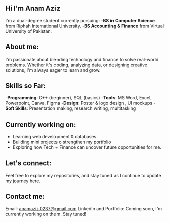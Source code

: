 ## Hi I'm Anam Aziz
I'm a dual-degree student currently pursuing:
-**BS in Computer Science** from Riphah International University.
-**BS Accounting & Finance** from Virtual University of Pakistan. 

## About me: 
I'm passionate about blending technology and finance to solve real-world problems. Whether it's coding, analyzing data, or designing creative solutions, 
I'm always eager to learn and grow. 

## Skills so Far:
-**Programming**: C++ (beginner), SQL (basics) 
-**Tools**: MS Word, Excel, Powerpoint, Canva, Figma
-**Design**: Poster & logo design , UI mockups 
-**Soft Skills**: Presentation making, research writing, multitasking 

## Currently working on: 
- Learning web development & databases
- Building mini projects o strengthen my portfolio
- Exploring how Tech + Finance can uncover future opportunities for me.

## Let's connect: 
Feel free to explore my repositories, and stay tuned as I continue to update my journey here. 

## Contact me: 
Email: anamaziz.0237@gmail.com
LinkedIn and Portfolio: Coming soon, I'm currently working on them. Stay tuned! 
